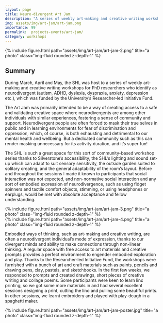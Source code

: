```yaml
---
layout: page
title: Neuro-divergent Art Jam
description: "A series of weekly art-making and creative writing workshops for PhD researchers who identify as neurodivergent (autism, ADHD, dyslexia, dyspraxia, anxiety, depression etc.) (2022)"
img: assets/img/art-jam/art-jam.png
importance: 99
permalink:  projects-events/art-jam/
category: workshops
---
```



<div class="row">
    <div class="col-sm mt-1 mt-md-0">
        {% include figure.html path="assets/img/art-jam/art-jam-2.png" title="a photo" class="img-fluid rounded z-depth-1" %}
    </div>
</div>

## Summary
During March, April and May, the SHL was host to a series of weekly art-making and creative writing workshops for PhD researchers who identify as neurodivergent (autism, ADHD, dyslexia, dyspraxia, anxiety, depression etc.), which was funded by the University’s Researcher-led Initiative Fund.

The Art Jam was primarily intended to be a way of creating access to a safe and validating creative space where neurodivergents are among other individuals with similar experiences, fostering a sense of community and support. Neurodivergent people are often forced to mask their true selves in public and in learning environments for fear of discrimination and oppression, which, of course, is both exhausting and detrimental to our mental health and wellbeing. But a dedicated community such as this can render masking unnecessary for its activity duration, and it’s super fun! 

The SHL is such a great space for this sort of community-based workshop series thanks to Silverstone’s accessibility, the SHL’s lighting and sound set-up which can adapt to suit sensory sensitivity, the outside garden suited to solitary creating, and the general adaptability of the room’s layout. Before and throughout the sessions I made it known to participants that social interaction was not expected, and non-normative social interaction and any sort of embodied expression of neurodivergence, such as using fidget spinners and tactile comfort objects, stimming, or using headphones or earplugs, would be met with absolute acceptance and fellow understanding.  

<div class="row">
    <div class="col-sm mt-1 mt-md-0">
        {% include figure.html path="assets/img/art-jam/art-jam-3.png" title="a photo" class="img-fluid rounded z-depth-1" %}
    </div>
    <div class="col-sm mt-1 mt-md-0">
        {% include figure.html path="assets/img/art-jam/art-jam-4.png" title="a photo" class="img-fluid rounded z-depth-1" %}
    </div>
</div>

Embodied ways of thinking, such as art-making and creative writing, are often a neurodivergent individual’s mode of expression, thanks to our divergent minds and ability to make connections through non-linear thinking. A regular space with free access to art materials and creative prompts provides a perfect environment to engender embodied exploration and play. Thanks to the Researcher-led Initiative Fund, the workshops were furnished with a bunch of art and craft materials such as paints, pencils and drawing pens, clay, pastels, and sketchbooks. In the first few weeks, we responded to prompts and created drawings, short pieces of creative writing and collage poems. Some participants were keen to learn lino printing, so we got some more materials in and had several excellent sessions designing a print, cutting the lino and pulling some beautiful prints. In other sessions, we learnt embroidery and played with play-dough in a spaghetti maker.

<div class="row">
    <div class="col-sm mt-1 mt-md-0">
        {% include figure.html path="assets/img/art-jam/art-jam-poster.jpg" title="a photo" class="img-fluid rounded z-depth-1" %}
    </div>
</div>